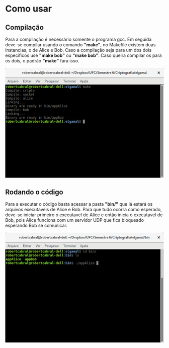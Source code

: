# Como usar

## Compilação

Para a compilação é necessário somente o programa gcc. Em seguida deve-se compilar usando o comando **"make"**, no Makefile existem duas instancias, o de Alice e Bob. Caso a compilação seja para um dos dois especificos use **"make bob"** ou **"make bob"**. Caso queira compilar os para os dois, o padrão **"make"** fara isso.

![Compilação](imgs/1.png)


## Rodando o código

Para a executar o código basta acessar a pasta **"bin/"** que lá estará os arquivos executaveis de Alice e Bob. Para que tudo ocorra como esperado, deve-se iniciar primeiro o executavel de Alice e então inicia o executavel de Bob, pois Alice funciona com um servidor UDP que fica bloqueado esperando Bob se comunicar.

![Rodando o código](imgs/2.png)
